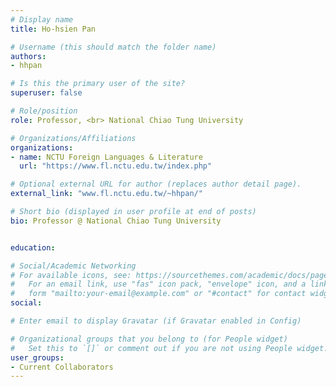 ```yaml
---
# Display name
title: Ho-hsien Pan

# Username (this should match the folder name)
authors:
- hhpan

# Is this the primary user of the site?
superuser: false

# Role/position
role: Professor, <br> National Chiao Tung University

# Organizations/Affiliations
organizations:
- name: NCTU Foreign Languages & Literature
  url: "https://www.fl.nctu.edu.tw/index.php"

# Optional external URL for author (replaces author detail page).
external_link: "www.fl.nctu.edu.tw/~hhpan/"

# Short bio (displayed in user profile at end of posts)
bio: Professor @ National Chiao Tung University


education:

# Social/Academic Networking
# For available icons, see: https://sourcethemes.com/academic/docs/page-builder/#icons
#   For an email link, use "fas" icon pack, "envelope" icon, and a link in the
#   form "mailto:your-email@example.com" or "#contact" for contact widget.
social:

# Enter email to display Gravatar (if Gravatar enabled in Config)

# Organizational groups that you belong to (for People widget)
#   Set this to `[]` or comment out if you are not using People widget.
user_groups:
- Current Collaborators
---
```


